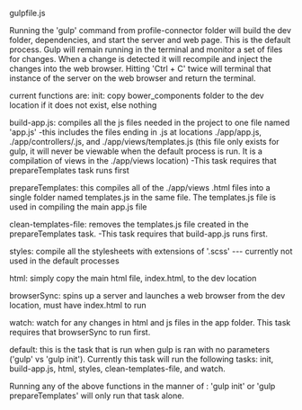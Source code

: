 gulpfile.js

Running the 'gulp' command from profile-connector folder will build the dev folder, dependencies, and start the server and web page. This is the default process.
Gulp will remain running in the terminal and monitor a set of files for changes. When a change is detected it will recompile and inject the changes into the web browser.
Hitting 'Ctrl + C' twice will terminal that instance of the server on the web browser and return the terminal.

current functions are:
init: copy bower_components folder to the dev location if it does not exist, else nothing

build-app.js: compiles all the js files needed in the project to one file named 'app.js'
    -this includes the files ending in .js at locations ./app/app.js, ./app/controllers/.js, and ./app/views/templates.js (this file only exists for gulp, it will never be viewable when the default process is run. It is a compilation of views in the ./app/views location)
    -This task requires that prepareTemplates task runs first

prepareTemplates: this compiles all of the ./app/views .html files into a single folder named templates.js in the same file.  The templates.js file is used in compiling the main app.js file

clean-templates-file: removes the templates.js file created in the prepareTemplates task.
    -This task requires that build-app.js runs first.
    
styles: compile all the stylesheets with extensions of '.scss' --- currently not used in the default processes

html: simply copy the main html file, index.html, to the dev location

browserSync: spins up a server and launches a web browser from the dev location, must have index.html to run

watch: watch for any changes in html and js files in the app folder. This task requires that browserSync to run first.

default: this is the task that is run when gulp is ran with no parameters ('gulp' vs 'gulp init'). Currently this task will run the following tasks: init, build-app.js, html, styles, clean-templates-file, and watch.

Running any of the above functions in the manner of : 'gulp init' or 'gulp prepareTemplates' will only run that task alone.
